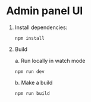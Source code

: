 # Admin panel UI
1. Install dependencies:
    ```
    npm install
    ```
2. Build

    a. Run locally in watch mode

      ```
      npm run dev
      ```

    b. Make a build

      ```
      npm run build
      ```